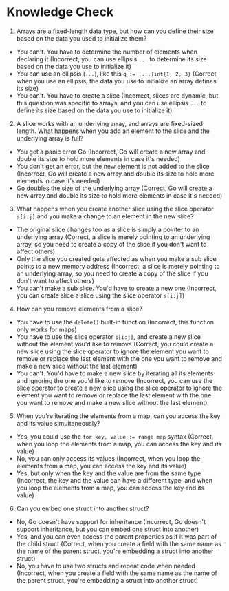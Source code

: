 # Knowledge Check

1. Arrays are a fixed-length data type, but how can you define their size based on the data you used to initialize them?

* You can't. You have to determine the number of elements when declaring it (Incorrect, you can use ellipsis `...` to determine its size based on the data you use to initialize it)
* You can use an ellipsis (`...`), like this `q := [...]int{1, 2, 3}` (Correct, when you use an ellipsis, the data you use to initialize an array defines its size)
* You can't. You have to create a slice (Incorrect, slices are dynamic, but this question was specific to arrays, and you can use ellipsis `...` to define its size based on the data you use to initialize it)

2. A slice works with an underlying array, and arrays are fixed-sized length. What happens when you add an element to the slice and the underlying array is full?

* You get a panic error Go (Incorrect, Go will create a new array and double its size to hold more elements in case it's needed)
* You don't get an error, but the new element is not added to the slice (Incorrect, Go will create a new array and double its size to hold more elements in case it's needed)
* Go doubles the size of the underlying array (Correct, Go will create a new array and double its size to hold more elements in case it's needed)

3. What happens when you create another slice using the slice operator `s[i:j]` and you make a change to an element in the new slice?

* The original slice changes too as a slice is simply a pointer to an underlying array (Correct, a slice is merely pointing to an underlying array, so you need to create a copy of the slice if you don't want to affect others)
* Only the slice you created gets affected as when you make a sub slice points to a new memory address (Incorrect, a slice is merely pointing to an underlying array, so you need to create a copy of the slice if you don't want to affect others)
* You can't make a sub slice. You'd have to create a new one (Incorrect, you can create slice a slice using the slice operator `s[i:j]`)

4. How can you remove elements from a slice?

* You have to use the `delete()` built-in function (Incorrect, this function only works for maps)
* You have to use the slice operator `s[i:j]`, and create a new slice without the element you'd like to remove (Correct, you could create a new slice using the slice operator to ignore the element you want to remove or replace the last element with the one you want to remove and make a new slice without the last element)
* You can't. You'd have to make a new slice by iterating all its elements and ignoring the one you'd like to remove (Incorrect, you can use the slice operator to create a new slice using the slice operator to ignore the element you want to remove or replace the last element with the one you want to remove and make a new slice without the last element)

5. When you're iterating the elements from a map, can you access the key and its value simultaneously?

* Yes, you could use the `for key, value := range map` syntax (Correct, when you loop the elements from a map, you can access the key and its value)
* No, you can only access its values (Incorrect, when you loop the elements from a map, you can access the key and its value)
* Yes, but only when the key and the value are from the same type (Incorrect, the key and the value can have a different type, and when you loop the elements from a map, you can access the key and its value)

6. Can you embed one struct into another struct?

* No, Go doesn't have support for inheritance (Incorrect, Go doesn't support inheritance, but you can embed one struct into another)
* Yes, and you can even access the parent properties as if it was part of the child struct (Correct, when you create a field with the same name as the name of the parent struct, you're embedding a struct into another struct)
* No, you have to use two structs and repeat code when needed (Incorrect, when you create a field with the same name as the name of the parent struct, you're embedding a struct into another struct)